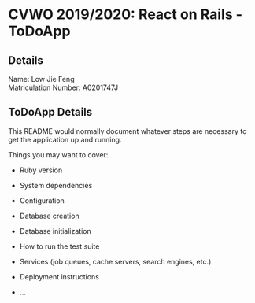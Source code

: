 # CVWO 2019/2020: React on Rails - ToDoApp

## Details

Name: Low Jie Feng\
Matriculation Number: A0201747J

## ToDoApp Details

This README would normally document whatever steps are necessary to get the
application up and running.

Things you may want to cover:

* Ruby version

* System dependencies

* Configuration

* Database creation

* Database initialization

* How to run the test suite

* Services (job queues, cache servers, search engines, etc.)

* Deployment instructions

* ...

